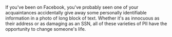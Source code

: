 # 
If you've been on Facebook, you've probably seen one of your acquaintances accidentally give away some personally identifiable information in a photo of long block of text. Whether it's as innocuous as their address or as damaging as an SSN, all of these varieties of PII have the opportunity to change someone's life. 
